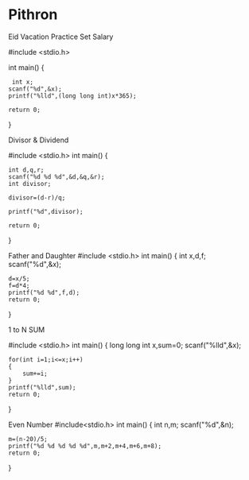# Pithron

 Eid Vacation Practice Set 
 Salary
 
 #include <stdio.h>

int main() {

     int x;
    scanf("%d",&x);
    printf("%lld",(long long int)x*365);
   
    return 0;
}

Divisor & Dividend

#include <stdio.h>
int main() 
{
    
    int d,q,r;
    scanf("%d %d %d",&d,&q,&r);
    int divisor;
    
    divisor=(d-r)/q;
    
    printf("%d",divisor);
    
    return 0;
}

Father and Daughter
#include <stdio.h>
int main()
{
    int x,d,f;
    scanf("%d",&x);

    d=x/5;
    f=d*4;
    printf("%d %d",f,d);
    return 0;

}

1 to N SUM

#include <stdio.h>
int main()
{
    long long int x,sum=0;
    scanf("%lld",&x);

    for(int i=1;i<=x;i++)
    {
        sum+=i;
    }
    printf("%lld",sum);
    return 0;
}

Even Number
#include<stdio.h>
int main()
{
    int n,m;
    scanf("%d",&n);

    m=(n-20)/5;
    printf("%d %d %d %d %d",m,m+2,m+4,m+6,m+8);
    return 0;

}
